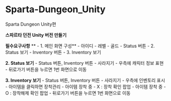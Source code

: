 # Sparta-Dungeon_Unity
Sparta Dungeon Unity편

**스파르타 던전 Unity 버전 만들기**

**필수요구사항**
  **  - 1. 메인 화면 구성**
        - 아이디
        - 레벨
        - 골드
        - Status 버튼  - 2. Status 보기
        - Inventory 버튼  - 3. Inventory 보기
    
**2. Status 보기**
      - Status 버튼, Inventory 버튼 - 사라지기
      - 우측에 캐릭터 정보 표현
      - 뒤로가기 버튼을 누르면 1번 화면으로 이동
    
**3. Inventory 보기**
     - Status 버튼, Inventory 버튼 - 사라지기
     - 우측에 인벤토리 표시
     - 아이템을 클릭하면 장착관리
        - 아이템 장착 중 - X  : 장착 확인 팝업
        - 아이템 장착 중 - O  : 장착해제 확인 팝업
     - 뒤로가기 버튼을 누르면 1번 화면으로 이동
